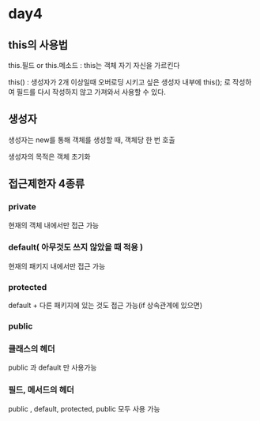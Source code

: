 # day4

## this의 사용법

this.필드 or this.메소드
: this는 객체 자기 자신을 가르킨다

this()
: 생성자가 2개 이상일때 오버로딩 시키고 싶은 생성자 내부에 this(); 로 작성하여 필드를 다시 작성하지 않고 가져와서 사용할 수 있다.

## 생성자

생성자는 new를 통해 객체를 생성할 때, 객체당 한 번 호출

생성자의 목적은 객체 초기화

## 접근제한자 4종류

### private
현재의 객체 내에서만 접근 가능

### default( 아무것도 쓰지 않았을 때 적용 )
현재의 패키지 내에서만 접근 가능

### protected
default + 다른 패키지에 있는 것도 접근 가능(if 상속관계에 있으면)

### public


### 클래스의 헤더

public 과 default 만 사용가능

### 필드, 메서드의 헤더

public , default, protected, public 모두 사용 가능





